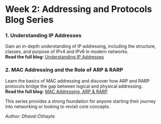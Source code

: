 # Week 2: Addressing and Protocols Blog Series

### 1. **Understanding IP Addresses**  
Gain an in-depth understanding of IP addressing, including the structure, classes, and purpose of IPv4 and IPv6 in modern networks.  
**Read the full blog:** [Understanding IP Addresses](https://dhavalchhayla-ip-addressing.blogspot.com/2024/06/understanding-ip-addresses.html)

### 2. **MAC Addressing and the Role of ARP & RARP**  
Learn the basics of MAC addressing and discover how ARP and RARP protocols bridge the gap between logical and physical addressing.  
**Read the full blog:** [MAC Addressing, ARP & RARP](https://dhavalchhayla-ip-addressing.blogspot.com/2024/05/basics-of-mac-addressing-functionality.html)


This series provides a strong foundation for anyone starting their journey into networking or looking to revisit core concepts.

*Author: Dhaval Chhayla*
